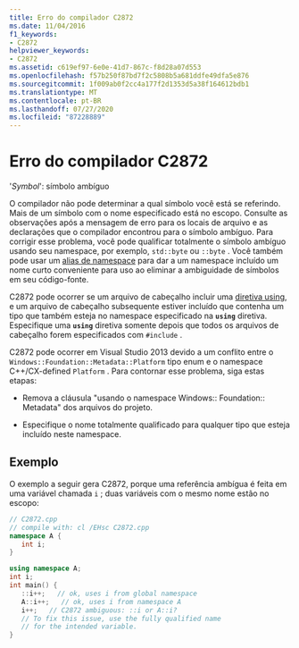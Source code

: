 ```yaml
---
title: Erro do compilador C2872
ms.date: 11/04/2016
f1_keywords:
- C2872
helpviewer_keywords:
- C2872
ms.assetid: c619ef97-6e0e-41d7-867c-f8d28a07d553
ms.openlocfilehash: f57b250f87bd7f2c5808b5a681ddfe49dfa5e876
ms.sourcegitcommit: 1f009ab0f2cc4a177f2d1353d5a38f164612bdb1
ms.translationtype: MT
ms.contentlocale: pt-BR
ms.lasthandoff: 07/27/2020
ms.locfileid: "87228889"
---
```

# <a name="compiler-error-c2872"></a>Erro do compilador C2872

'*Symbol*': símbolo ambíguo

O compilador não pode determinar a qual símbolo você está se referindo. Mais de um símbolo com o nome especificado está no escopo. Consulte as observações após a mensagem de erro para os locais de arquivo e as declarações que o compilador encontrou para o símbolo ambíguo. Para corrigir esse problema, você pode qualificar totalmente o símbolo ambíguo usando seu namespace, por exemplo, `std::byte` ou `::byte` . Você também pode usar um [alias de namespace](../../cpp/namespaces-cpp.md#namespace_aliases) para dar a um namespace incluído um nome curto conveniente para uso ao eliminar a ambiguidade de símbolos em seu código-fonte.

C2872 pode ocorrer se um arquivo de cabeçalho incluir uma [diretiva using](../../cpp/namespaces-cpp.md#using_directives), e um arquivo de cabeçalho subsequente estiver incluído que contenha um tipo que também esteja no namespace especificado na **`using`** diretiva. Especifique uma **`using`** diretiva somente depois que todos os arquivos de cabeçalho forem especificados com `#include` .

C2872 pode ocorrer em Visual Studio 2013 devido a um conflito entre o `Windows::Foundation::Metadata::Platform` tipo enum e o namespace C++/CX-defined `Platform` . Para contornar esse problema, siga estas etapas:

- Remova a cláusula "usando o namespace Windows:: Foundation:: Metadata" dos arquivos do projeto.

- Especifique o nome totalmente qualificado para qualquer tipo que esteja incluído neste namespace.

## <a name="example"></a>Exemplo

O exemplo a seguir gera C2872, porque uma referência ambígua é feita em uma variável chamada `i` ; duas variáveis com o mesmo nome estão no escopo:

```cpp
// C2872.cpp
// compile with: cl /EHsc C2872.cpp
namespace A {
   int i;
}

using namespace A;
int i;
int main() {
   ::i++;   // ok, uses i from global namespace
   A::i++;   // ok, uses i from namespace A
   i++;   // C2872 ambiguous: ::i or A::i?
   // To fix this issue, use the fully qualified name
   // for the intended variable.
}
```
